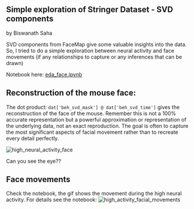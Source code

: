 ## Simple exploration of Stringer Dataset - SVD components

by Biswanath Saha

SVD components from FaceMap give some valuable insights into the data. So, I tried to do a simple exploration between neural activity and face movements (if any relationships to capture or any inferences that can be drawn)

Notebook here: [eda_face.ipynb](eda_facemap/eda_face.ipynb)

## Reconstruction of the mouse face:

The dot product: `dat['beh_svd_mask'] @ dat['beh_svd_time']` gives the reconstruction of the face of the mouse. Remember this is not a 100% accurate representation but a powerful approximation or representation of the underlying data, not an exact reproduction. The goal is often to capture the most significant aspects of facial movement rather than to recreate every detail perfectly.

![high_neural_activity_face](https://github.com/user-attachments/assets/fc5230de-f98e-40f1-87b7-5a756b8f6fb7)

Can you see the eye??

## Face movements
Check the notebook, the gif shows the movement during the high neural activity. For details see the notebook:
![high_activity_facial_movements](https://github.com/user-attachments/assets/1206b162-9085-4ac2-971a-72d4be716911)

